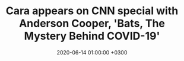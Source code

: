 ---
layout: post
title: Cara appears on CNN special with Anderson Cooper, 'Bats, The Mystery Behind COVID-19'
date: 2020-06-14 01:00:00 +0300
description:  (optional)
img: bats-cnn.jpg # Add image post (optional)
tags: [bats, zoonosis, COVID-19] # add tag
link: https://cnnpressroom.blogs.cnn.com/2020/06/09/cnn-to-air-special-on-the-connection-between-bats-and-covid-19/
sitemap: false
---